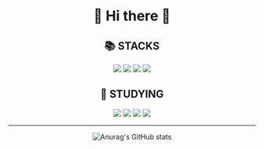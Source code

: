 <div align=center> <h1>👋 Hi there 👋</div>
<div align=center><h2>📚 STACKS</h1></div>

<div align=center> 
  <img src="https://img.shields.io/badge/Python-306998?style=for-the-badge&logo=python&logoColor=ffffff"/> 
  <img src="https://img.shields.io/badge/C-A8B9CC?style=for-the-badge&logo=C&logoColor=ffffff"/>
  <img src="https://img.shields.io/badge/JAVA-FC4C02?style=for-the-badge&logo=JAVA&logoColor=ffffff"/>
  <img src="https://img.shields.io/badge/Kotlin-7F52FF?style=for-the-badge&logo=Kotlin&logoColor=ffffff"/>
  <br>
  
<div align=center><h2>🌱 STUDYING</h1></div>
  <img src="https://img.shields.io/badge/linux-FCC624?style=for-the-badge&logo=linux&logoColor=black">
  <img src="https://img.shields.io/badge/Ubuntu-E95420?style=for-the-badge&logo=Ubuntu&logoColor=ffffff">
  <img src="https://img.shields.io/badge/Docker-2496ED?style=for-the-badge&logo=Docker&logoColor=ffffff">
  <img src="https://img.shields.io/badge/Kubernetes-326CE5?style=for-the-badge&logo=Kubernetes&logoColor=ffffff">
  <br>

---
  
  ![Anurag's GitHub stats](https://github-readme-stats.vercel.app/api?username=syk001108&show_icons=true&theme=cobalt2)
  </div>
<!--
**syk001108/syk001108** is a ✨ _special_ ✨ repository because its `README.md` (this file) appears on your GitHub profile.

Here are some ideas to get you started:

- 🔭 I’m currently working on ...
- 🌱 I’m currently learning ...
- 👯 I’m looking to collaborate on ...
- 🤔 I’m looking for help with ...
- 💬 Ask me about ...
- 📫 How to reach me: ...
- 😄 Pronouns: ...
- ⚡ Fun fact: ...
-->
